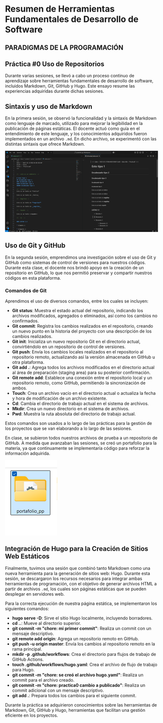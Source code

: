 # Resumen de Herramientas Fundamentales de Desarrollo de Software


## **PARADIGMAS DE LA PROGRAMACIÓN**

## **Práctica #0 Uso de Repositorios**


Durante varias sesiones, se llevó a cabo un proceso continuo de aprendizaje sobre herramientas fundamentales de desarrollo de software, incluidos Markdown, Git, GitHub y Hugo. Este ensayo resume las experiencias adquiridas durante dichas sesiones.

## Sintaxis y uso de Markdown

En la primera sesión, se observó la funcionalidad y la sintaxis de Markdown como lenguaje de marcado, utilizado para mejorar la legibilidad en la publicación de páginas estáticas. El docente actuó como guía en el entendimiento de este lenguaje, y los conocimientos adquiridos fueron implementados en un archivo `.md`. En dicho archivo, se experimentó con las distintas sintaxis que ofrece Markdown.

![pantallamark](./static/imagesp0/pantallamark.png "VsCode Sintaxis y uso de markdown")

## Uso de Git y GitHub

En la segunda sesión, emprendimos una investigación sobre el uso de Git y GitHub como sistemas de control de versiones para nuestros códigos. Durante esta clase, el docente nos brindó apoyo en la creación de un repositorio en GitHub, lo que nos permitió preservar y compartir nuestros códigos en esta plataforma.

### Comandos de Git

Aprendimos el uso de diversos comandos, entre los cuales se incluyen:

* **Git status**: Muestra el estado actual del repositorio, indicando los archivos modificados, agregados o eliminados, así como los cambios no confirmados.
* **Git commit**: Registra los cambios realizados en el repositorio, creando un nuevo punto en la historia del proyecto con una descripción de los cambios realizados.
* **Git init**: Inicializa un nuevo repositorio Git en el directorio actual, convirtiéndolo en un repositorio de control de versiones.
* **Git push**: Envía los cambios locales realizados en el repositorio al repositorio remoto, actualizando así la versión almacenada en GitHub u otra plataforma.
* **Git add .**: Agrega todos los archivos modificados en el directorio actual al área de preparación (staging area) para su posterior confirmación.
* **Git remote add**: Establece una conexión entre el repositorio local y un repositorio remoto, como GitHub, permitiendo la sincronización de ambos.
* **Touch**: Crea un archivo vacío en el directorio actual o actualiza la fecha y hora de modificación de un archivo existente.
* **Cd**: Cambia el directorio de trabajo actual en el sistema de archivos.
* **Mkdir**: Crea un nuevo directorio en el sistema de archivos.
* **Pwd**: Muestra la ruta absoluta del directorio de trabajo actual.

Estos comandos son usados a lo largo de las prácticas para la gestión de los proyectos que se van elaborando a lo largo de las sesiones.

En clase, se subieron todos nuestros archivos de prueba a un repositorio de GitHub. A medida que avanzaban las sesiones, se creó un portafolio para la materia, ya que continuamente se implementaría código para reforzar la información adquirida.

![porta](./static/imagesp0/porta.png "VsCode Carpeta Portafolio de Paradigmas")

## Integración de Hugo para la Creación de Sitios Web Estáticos

Finalmente, tuvimos una sesión que combinó tanto Markdown como una nueva herramienta para la generación de sitios web: Hugo. Durante esta sesión, se descargaron los recursos necesarios para integrar ambas herramientas de programación, con el objetivo de generar archivos HTML a partir de archivos `.md`, los cuales son páginas estáticas que se pueden desplegar en servidores web.

Para la correcta ejecución de nuestra página estática, se implementaron los siguientes comandos:

* **hugo serve -D**: Sirve el sitio Hugo localmente, incluyendo borradores.
* **cd ..**: Mueve al directorio superior.
* **git commit -m "chore: mi primer commit"**: Realiza un commit con un mensaje descriptivo.
* **git remote add origin**: Agrega un repositorio remoto en GitHub.
* **git push -u origin master**: Envía los cambios al repositorio remoto en la rama principal.
* **mkdir -p .github/workflows**: Crea el directorio para flujos de trabajo de GitHub Actions.
* **touch .github/workflows/hugo.yaml**: Crea el archivo de flujo de trabajo para Hugo.
* **git commit -m "chore: se creó el archivo hugo.yaml"**: Realiza un commit para el archivo creado.
* **git commit -m "chore: practica0 cambio a publicado"**: Realiza un commit adicional con un mensaje descriptivo.
* **git add .**: Prepara todos los cambios para el siguiente commit.

Durante la práctica se adquirieron conocimientos sobre las herramientas de Markdown, Git, GitHub y Hugo, herramientas que facilitan una gestión eficiente en los proyectos.

